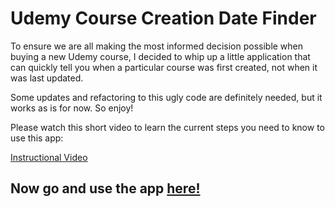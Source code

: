 # Udemy Course Creation Date Finder

To ensure we are all making the most informed decision possible when buying a new Udemy course, I decided to whip up a little application that
can quickly tell you when a particular course was first created, not when it was last updated.

Some updates and refactoring to this ugly code are definitely needed, but it works as is for now. So enjoy!

Please watch this short video to learn the current steps you need to know to use this app:

[Instructional Video](https://user-images.githubusercontent.com/46230902/133181478-ba92ec64-091b-409d-a65c-046ed30dafcd.mp4)

## Now go and use the app [here!](https://obscure-bayou-33734.herokuapp.com/)
